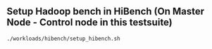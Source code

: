 ## Setup Hadoop bench in HiBench (On Master Node - Control node in this testsuite)
```
./workloads/hibench/setup_hibench.sh
```




